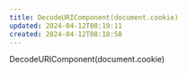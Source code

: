 ```yaml
---
title: DecodeURIComponent(document.cookie)
updated: 2024-04-12T08:19:11
created: 2024-04-12T08:18:58
---
```


DecodeURIComponent(document.cookie)
